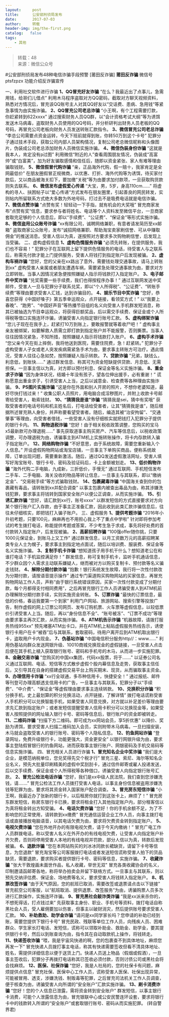 ```yaml
---
layout:     post
title:      公安部刑侦局发布
date:       2017-07-03
author:     转载
header-img: img/the-first.png
catalog:   false
tags:
    - 其他
---
```


<blockquote><p>转载：48<br>
来源：微信公众号</p></blockquote>

#公安部刑侦局发布48种电信诈骗手段预警
[莆田反诈骗]
**莆田反诈骗**
微信号ptsfzpzx
功能介绍反诈骗宣传

一、利用社交软件进行诈骗
**1、QQ冒充好友诈骗**
“在么？我最近出了点事儿，急需用钱，给哥们儿借点”
利用木马程序盗取对方QQ密码，截取对方聊天视频资料，熟悉对方情况后，冒充该QQ账号主人对其QQ好友以“交话费、患病、急用钱“等紧急事情为由实施诈骗。
**2、QQ冒充公司老总诈骗**
“小王啊，有个工程需要打款，你赶紧转到622xxxx”
通过搜索财务人员QQ群，以“会计资格考试大纲”等为诱饵发送木马病毒，盗取财务人员使用的QQ号码，并分析研判出财务人员老板的QQ号码，再冒充公司老板向财务人员发送转账汇款指令。
**3、微信冒充公司老总诈骗**
“李总公司需要点资金运转，今天下班前就得到账，你转50万到这个卡号”
犯罪分子通过技术手段，获取公司内部人员架构情况，复制公司老总微信昵称和头像图片，伪装成公司老总添加财务人员微信实施诈骗。
**4、微信伪装身份诈骗**
“这就是我本人，肯定没有p过图”
利用微信“附近的人”查看周围朋友情况，伪装成“高富帅”或“白富美”，加为好友骗取感情和信任后，随即以资金紧张、家人有难等理由骗取钱财。
**5、微信假冒代购诈骗**
“亲，正品海外代购，假一赔十，我家肯定是全网最低价”
在朋友圈假冒正规微商，以优惠、打折、海外代购等为诱饵，待买家付款后，又以商品被海关扣下，要加缴“关税”等为由要求加付款项，一旦获取购货款则失去联系。
**6、微信发布虚假爱心传递**
“大宝，男，5岁，身高110cm......”
将虚构的寻人、扶困帖子以“爱心传递“方式发布在朋友圈里，引起善良的网民转发，实则帖内所留联系方式绝大多数为外地号码，打过去不是吸费电话就是电信诈骗。
**7、微信点赞诈骗**
“点赞有奖！轻轻动一下手指，就有机会的大奖哦”
冒充商家发布“点赞有奖“信息，要求参与者将姓名、电话等个人资料发至微信平台，一旦商家套取完足够的个人信息后，即以“手续费”、“公证费”、“保证金”等形式实施诈骗。
**8、微信盗用公众账号诈骗**
“xx有限公司，诚聘网络兼职，有意者请发简历至xx邮箱”
盗取商家公众账号，发布“诚招网络兼职、帮助淘宝卖家刷信誉、可从中赚取佣金”的推送消息。受害人信以为真，遂按照对方要求多次购物刷信誉，后发现上当受骗。
二、虚构虚假信息
**1、虚构色情服务诈骗**
“必须先转账，在提供服务，我们也不容易！”
犯罪分子在互联网上留下提供色情服务的电话，待受害人与之联系后，称需先付款才能上门提供服务，受害人将钱打到指定账户后发现被骗。
**2、虚构车祸诈骗**
“您好，您的父亲在xx路出了意外，需要钱处理交通事故，请马上转账到xx”
虚构受害人亲属或者朋友遭遇车祸，需要紧急处理交通事故为由，要求对方立即转账。当事人因情况紧急便按照嫌疑人指示将钱款打入指定账户。
**3、电子邮件中奖诈骗**
“兑奖需要一些手续费，我们也得按程序办事！”
通过互联网发送中奖邮件，受害人一旦与犯罪分子联系兑奖，即以“个人所得税”、“公证费”、“转账手续费”等理由要求受害人汇钱，达到诈骗目的。
**4、娱乐节目中奖诈骗**
“您好，恭喜您获得《中国好嗓子》第五季幸运观众，点开链接，看领奖方式！”
以“我要上春晚”、“跑男”、“中国好声音”等热播节目组的名义向受害人手机群发短消息，称其已被抽选为节目幸运观众，将获得巨额奖品，后以需交手续费、保证金或个人所得税等借口实施连环诈骗，诱骗受害人向指定银行账号汇款。
**5、虚构绑架诈骗**
“您儿子现在在我手上，赶紧打10万到账上，要敢报警就等着收尸吧！”
虚构事主亲友被绑架，如要解救人质需立即打款到指定账户并不能报警，否则撕票。当事人往往因情况紧急，不知所措，按照嫌疑人指示将钱款打入账户。
**6、虚构手术诈骗**
“您父亲今天在街上摔倒，我将他送到医院，需要住院费，急！赶紧转。”
犯罪分子虚构受害人子女或老人突发疾病需紧急手术为由，要求事主转账方可治疗。遇此情况，受害人往往心急如焚，按照嫌疑人指示转款。
**7、贷款诈骗**
"兄弟，缺钱么，利息低，到账快......"
通过群发信息、称其可为资金短缺提供贷款、月息低、无需担保。一旦事主信以为真，对方即以预付利息、保证金等名义实施诈骗。
**8、重金求子诈骗**
“因为身体状况，结婚十年没有孩子，望各位伸出援手，必有重谢！”
谎称愿意出重金求子，引诱受害人上当，之后以诚意金、检查费等各种理由实施诈骗。
**9、PS图片实施诈骗**
“这是你在外面和别人开房的照片，不想你老婆知道，最好尽快打钱过来！”
收集公职人员照片，用电脑合成淫秽图片，并附上收款卡号邮寄给受害人，勒索钱财。
**10、“猜猜我是谁”诈骗**
“猜猜我是sei，猜中有奖哦”
获取受害者的电话号码和机主姓名后，打电话给受害者，让其“猜猜我是谁”，随后根据所述冒充熟人身份，并声称要看望受害者。随后，编造其被“治安拘留”、“交通肇事”等理由，向受害者借钱，一些受害人没有仔细核实就把钱打入犯罪分子提供的银行卡内。
**11、购物退税诈骗**
“您好！由于相关税收政策调整，您购买的宝马x5最新款可办理退税......”
事先获取道事主购买房产、汽车等信息后，以税收政策调整，可办理退税为由，诱骗事主到ATM机上实施转账操作，将卡内存款转入骗子指定账户。
**12、网络购物诈骗**
“不好意思，由于系统故障，需要您重新输入个人信息。”
开设虚假购物网站或淘宝店铺，一旦事主下单购买商品，便称系统故障，订单出现问题，需要重新激活。随后，通过QQ发送虚假激活网址，受害人填写好淘宝账号、银行卡号、密码及验证码后，卡上金额被划走。
**13、低价购物诈骗**
“海外代购二手电脑，九成新，三折低价，手慢无”
通过互联网、手机短信发布二手车、二手电脑、海关没收的物品等转让信息，一旦事主与其联系，即以“缴纳定金“、“交易税手续“等方式骗取钱财。
**14、包裹藏毒诈骗**
“中国海关查到你的包裹藏有毒品，请转账到xx并配合调查”
以事主包裹内被查出毒品为由，称其涉嫌洗钱犯罪，要求事主将钱转到国家安全账户以便公正调查，从而实施诈骗。
**15、引诱汇款诈骗**
“您好，请汇款到xx行，账号xxxx”
以群发短信的方式直接要求对方向某个银行账户汇入存款，由于事主正准备汇款，因此收到此类汇款诈骗信息后，往往未仔细核实，即把钱打入骗子账户。
三、虚假服务
**1、提供考题诈骗**
“2016年小升初考题，只要100元，麻麻再也不用担心我上不了重点中学啦”
针对即将参加考试的考生拨打电话，称能提供考题或答案，不少考生急于求成，事先将好处费的首付款转入指定账户，后发现被骗。
**2、高薪招聘诈骗**
“100强offer随你挑，只要1000元保证金，到账马上又工作”
通过群发信息，以月工资数万元的高薪招聘某类专业人士为幌子，要求事主到指定地点面试，随后以培训费、服装费、保证金等名义实施诈骗。
**3、复制手机卡诈骗**
“想知道孩子用手机干什么？想知道老公在和谁打电话？手机监控满足你！”
群发信息，称可复制手机卡，监听手机通话信息，不少群众因个人需求主动联系嫌疑人，继而被对方以购买复制卡、预付款等名义骗走钱财。
**4、解除分期付款诈骗**
“抱歉！银行系统发生故障，我行将一次性付款改为分期付款，请按语音提示操作”
通过专门渠道购买购物网站的买家信息，再冒充购物网站工作人员，声称“由于银行系统错误原因，买家一次性付款变成了分期付款，每个月都得支付相同费用”，之后再冒充银行工作人员诱骗受害人到ATM机前办理解除分期付款手续，实则实施资金转账。
**5、订票诈骗**
“最快的订票信息，最低的价格，春运我要第一个到家”
利用门户网站、旅游网站、搜索引擎等投放广告，制作虚假的网上订票公司网页、发布订购机票、火车票等虚假信息，以较低票价引诱受害人上当。随后，再以“身份信息不全”、“账号被冻”、“订票不成功”等理由要求事主再次汇款，从而实施诈骗。
**6、ATM机告示诈骗**
“机器故障，请拨打服务热线955xx”
预先堵塞ATM出卡口，并在ATM机上粘贴虚假服务热线告示，诱使银行卡用户在卡“被吞”后与其联系，套取密码，待用户离开后到ATM机取出银行卡，盗取用户卡内现金。
**7、伪基站诈骗**
"中国电信积分服务http//：www......"
利用伪基站向群众发送网银升级、10010商城兑换现金的虚假链接，一旦受害人点击后便在其手机上植入获取银行账号、密码和手机号的木马，从而进一步实施犯罪。
**8、金融交易诈骗**
"您购买的中国xx集团，代码xx股票，将于......."
以证券公司名义通过互联网、电话、短信等方式散步虚假个股内幕信息及走势，获取事主信任后，又引导其在自身的搭建虚假交易平台上购买期末、现货，从而骗取事主资金。
**9、办理信用卡诈骗**
“xx行全球通，多币种信用卡，快捷安全！”
通过报纸、邮件等刊登可办理高额透支信用卡的广告，一旦事主与其联系，犯罪分子以“手续费“、“中介费“、“保证金“等虚假理由要求事主连续转款。
**10、兑换积分诈骗**
“积分换手机，史上最划算的积分兑换活动，点开链接，了解详情”
拨打电话谎称受害人手机积分可以兑换智能手机，如果受害人同意兑换，对方就以补足差价等理由要求先汇款到指定账户；或者发短信提醒受害人信用卡积分可以兑换现金等，如果受害人按照提供的网址输入银行卡号、密码等信息后，银行账户的资金即被转走。
**11、二维码诈骗**
“扫描下方二维码。即可成为xx网站会员，享5折优惠”
以降价、奖励为诱饵，要求受害人扫描二维码加入会员，实则附带木马病毒。一旦扫描安装，木马就会盗取受害人的银行账号、密码等个人隐私信息。
**12、钓鱼网站诈骗**
“登录网址，免费升级银行卡，功能更强大，资金更安全”
以银行网银升级为由，要求事主登陆假冒银行的钓鱼网站，进而获取事主银行账户、网银密码及手机交易码等信息实施诈骗。
四、冒充相关人员进行诈骗
**1、冒充知名企业中奖诈骗**
“我们是大企业，是模范纳税单位，您兑奖得先交个税才行”
冒充三星、索尼、海尔等知名企业名义，预先大批量印刷精美的虚假中奖刮刮卡，通过信件邮寄或雇人投递发送，后以交手续费、保证金或个人所得税等各种借口，诱骗受害人向指定银行账号汇款。
**2、冒充公检法电话诈骗**
“您好，我们是xx中级人民法院，我们查到您涉嫌洗钱，请.......”
冒充公检法工作人员拨打受害人电话，以事主身份信息被盗用涉嫌洗钱等犯罪为由，要求将其资金转入国家账户配合调查。
**3、冒充房东短信诈骗**
“小王啊，我最近办了张新的银行卡，以后租房你就打到这张卡上，麻烦了！”
冒充房东群发短信，称房东银行卡已换，要求将租金打入其他指定账户内，部分租客信以为真将租金转出方知受骗。
**4、电话欠费诈骗**
“您好！你的手机余额不足，为了不影响您的正常使用，请转款到xx缴费”
冒充通信运营企业工作人员，向事主拨打电话或直接播放电脑语音，以其电话欠费为由，要求将欠费资金转到指定账户。
**5、电视欠费诈骗**
“您在外地开办的有限电视欠费，请于今天内缴纳！”
冒充广电工作人员群拨电话，称以受害人名义在外开办的有线电视欠费，让受害人向指定账户补齐欠费，否则将停用受害人本地的有线电视并罚款，部分人信以为真，转款后发现被骗。
**6、退款诈骗**
“您在本网站购买的刘冰冰同款长裙缺货，请留下卡号等信息，为您退款”
冒充淘宝等公司客服拨打电话或者发送短信谎称受害人拍下的货品缺货，需要退款，要求购买者提供银行卡号、密码等信息，实施诈骗。
**7、收藏诈骗**
"张大干敦煌画未面世作品，私人收藏，举世无双"
冒充各类收藏协会的名义，印制邀请函邮寄各地，称将举办拍卖会并留下联络方式。一旦事主与其联系，则以预先交纳评估费、保证金、场地费等名义，要求受害人将钱转入指定账户。
**8、机票改签诈骗**
“由于天气原因，您的航班已取消，需要改签或退票请点击以下链接”
冒充航空公司客服，以“航班取消、提供退票、改签服务”为由，诱骗购票人员多次进行汇款操作，实施连环诈骗。
**9、冒充黑社会敲诈类诈骗**
“我是xx派来杀你的，不想死得话，打点钱过来”
先获取事主身份、职业、手机号等资料，拨打电话自称黑社会人员，受人雇佣要加以伤害，但事主以破财消灾，然后提供账号要求受害人汇款。
**10、补助救助、助学金诈骗**
“请问是xx同学家长吗？您申请的补助已经到账，需要您提供下银行卡号”
冒充民政、残联等单位工作人员，向残疾人员、困难群众、学生家长打电话、发短信，谎称可以领取补助金、救助金、助学金，要其提供银行卡号，然后以到账查询为由，指令其在自动取款机上操作，将钱转走。
**11、快递签收诈骗**
“喂，我是宇宙风快递的啊，您的包裹查不到具体地址，麻烦您再发一下”
冒充快递人员拨打事主电话，称其有快递需要签收但看不清具体地址、姓名，需提供详细信息以便于送货上门。快递人员送上物品（假烟或假酒），一旦事主签收后，犯罪分子再拨打电话称其已签收必须付款，否则讨债公司或黑社会将会找麻烦。
**12、医保、社保诈骗**
“您好，我是人社局的，您的社保卡有问题，麻烦提供点信息”
冒充社保、医保中心工作人员，谎称受害人医保、社保出现异常，可能被冒用、透支，涉嫌洗钱、制贩毒等犯罪，之后冒充司法机关工作人员调查，便于核查为由，诱骗受害人向所谓的“安全账户”汇款实施诈骗。
**13、刷卡消费诈骗**
“您好！您的个人信息已泄露，需将资金转到安全账户”
群发短信，以事主银行卡消费，可能个人泄露信息为由，冒充银联中心或公安民警连环设套，要求将银行卡中的钱款转入所谓的“安全账户”或套取银行账号、密码从而实施犯罪。
(转自警界君)
